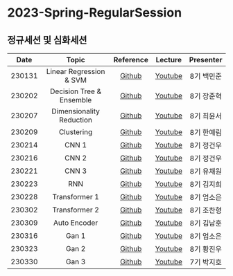 # 2023-Spring-RegularSession
## 정규세션 및 심화세션
|Date|Topic|Reference|Lecture|Presenter|
|:---:|:---:|:---:|:---:|:---:|
|230131|Linear Regression & SVM|[Github](https://github.com/DataScience-Lab-Yonsei/2023-Spring-RegularSession/tree/main/%5B0131%5D_LinearRegression_and_SVM/%E1%84%8C%E1%85%A1%E1%84%85%E1%85%AD)|[Youtube](https://youtu.be/2n0-HaP1ASw)|8기 백민준|
|230202|Decision Tree & Ensemble|[Github](https://github.com/DataScience-Lab-Yonsei/2023-Spring-RegularSession/tree/main/%5B0202%5D_DecisionTree_and_Ensemble/%E1%84%8C%E1%85%A1%E1%84%85%E1%85%AD)|[Youtube](https://youtu.be/c2NBn45cEz4)|8기 장준혁|
|230207|Dimensionality Reduction|[Github](https://github.com/ddoddii/2023-Spring-First-RegularSession/tree/main/%5B0207%5D_Dimensionality_Reduction)|[Youtube](https://youtu.be/URElPfPKnYo)|8기 최윤서|
|230209|Clustering|[Github](https://github.com/ddoddii/2023-Spring-First-RegularSession/tree/main/%5B0209%5D_Clustering)|[Youtube](https://youtu.be/WrXwOhHKfzo)|8기 한예림|
|230214|CNN 1|[Github](https://github.com/ddoddii/2023-Spring-First-RegularSession/tree/main/%5B0214%5D_CNN1)|[Youtube](https://youtu.be/t8S2pttmYLs)|8기 정건우|
|230216|CNN 2|[Github](https://github.com/ddoddii/2023-Spring-First-RegularSession/tree/main/%5B0216%5D_CNN2)|[Youtube](https://youtu.be/Og9pbtl9lXM)|8기 정건우|
|230221|CNN 3|[Github](https://github.com/ddoddii/2023-Spring-First-RegularSession/tree/main/%5B0221%5D_CNN3)|[Youtube](https://youtu.be/CO5bGUC5Y1k)|8기 유채원|
|230223|RNN|[Github](https://github.com/ddoddii/2023-Spring-First-RegularSession/tree/main/%5B0223%5D_RNN)|[Youtube](https://youtu.be/R1mzSOSLskI)|8기 김지희|
|230228|Transformer 1|[Github](https://github.com/ddoddii/2023-Spring-First-RegularSession/tree/main/%5B0228_0302%5D_Transformer1_2)|[Youtube](https://youtu.be/ex9Wulo7wxM)|8기 엄소은|
|230302|Transformer 2|[Github](https://github.com/ddoddii/2023-Spring-First-RegularSession/tree/main/%5B0228_0302%5D_Transformer1_2)|[Youtube](https://youtu.be/Q0N-MyRaRRE)|8기 조찬형|
|230309|Auto Encoder|[Github]()|[Youtube]()|8기 김남훈|
|230316|Gan 1|[Github]()|[Youtube]()|8기 엄소은|
|230323|Gan 2|[Github]()|[Youtube]()|8기 황진우|
|230330|Gan 3|[Github]()|[Youtube]()|7기 박지호|
